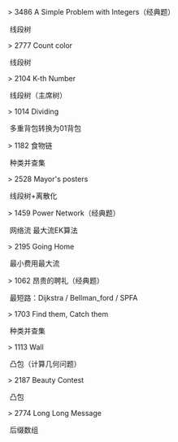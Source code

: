 \> 3486 A Simple Problem with Integers（经典题）

​	线段树

\> 2777 Count color

​	线段树

\> 2104 K-th Number

​	线段树（主席树）

\> 1014 Dividing

​	多重背包转换为01背包

\> 1182 食物链

​	种类并查集

\> 2528 Mayor's posters

​	线段树+离散化

\> 1459 Power Network（经典题）

​	网络流 最大流EK算法

\> 2195 Going Home

​	最小费用最大流

\> 1062 昂贵的聘礼（经典题）

​	最短路：Dijkstra / Bellman_ford / SPFA

\> 1703 Find them, Catch them

​	种类并查集

\> 1113 Wall

​	凸包（计算几何问题）

\> 2187 Beauty Contest

​	凸包

\> 2774 Long Long Message

​	后缀数组